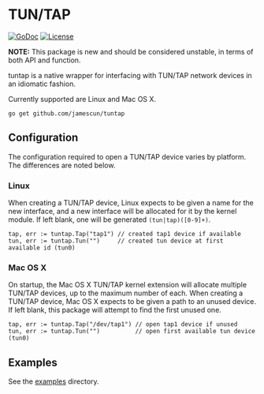 TUN/TAP
=======

[![GoDoc](https://godoc.org/github.com/jamescun/tuntap?status.svg)](https://godoc.org/github.com/jamescun/tuntap) [![License](https://img.shields.io/badge/license-BSD-blue.svg)](LICENSE)

**NOTE:** This package is new and should be considered unstable, in terms of both API and function.

tuntap is a native wrapper for interfacing with TUN/TAP network devices in an idiomatic fashion.

Currently supported are Linux and Mac OS X.

    go get github.com/jamescun/tuntap


Configuration
-------------

The configuration required to open a TUN/TAP device varies by platform. The differences are noted below.

### Linux

When creating a TUN/TAP device, Linux expects to be given a name for the new interface, and a new interface will be allocated for it by the kernel module. If left blank, one will be generated `(tun|tap)([0-9]+)`.

    tap, err := tuntap.Tap("tap1") // created tap1 device if available
    tun, err := tuntap.Tun("")     // created tun device at first available id (tun0)


### Mac OS X

On startup, the Mac OS X TUN/TAP kernel extension will allocate multiple TUN/TAP devices, up to the maximum number of each. When creating a TUN/TAP device, Mac OS X expects to be given a path to an unused device. If left blank, this package will attempt to find the first unused one.

    tap, err := tuntap.Tap("/dev/tap1") // open tap1 device if unused
    tun, err := tuntap.Tun("")          // open first available tun device (tun0)


Examples
--------

See the [examples](examples) directory.
